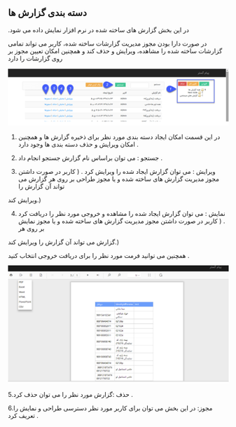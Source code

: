 ﻿## دسته بندی گزارش ها

 .در این بخش گزارش های ساخته شده در نرم افزار نمایش داده می شود

در صورت دارا بودن مجوز مدیریت گزارشات ساخته شده، کاربر می تواند تمامی گزارشات ساخته شده را مشاهده، ویرایش و حذف کند و همچنین امکان تعیین مجوز بر روی گزارشات را دارد  

![](reportnew22.png)

1. در این قسمت امکان ایجاد دسته بندی مورد نظر برای ذخیره گزارش ها و همچنین امکان ویرایش و حذف دسته بندی ها وجود دارد .

2. جستجو : می توان براساس نام گزارش جستجو انجام داد .

3. ویرایش : می توان گزارش ایجاد شده را ویرایش کرد  . ( کاربر در صورت داشتن مجوز مدیریت گزارش های ساخته شده و یا مجوز  طراحی بر روی هر گزارش می تواند آن گزارش را

ویرایش کند.)

4. نمایش : می توان گزارش ایجاد شده را مشاهده و خروجی مورد نظر را دریافت کرد . ( کاربر در صورت داشتن مجوز مدیریت گزارش های ساخته شده و یا مجوز  نمایش بر روی هر

 گزارش می تواند آن گزارش را ویرایش کند.)

همچنین می توانید فرمت مورد نظر را برای دریافت خروجی انتخاب کنید .

![](Untitled22.png)

5.حذف :گزارش مورد نظر را می توان حذف کرد .

6.مجوز: در این بخش می توان برای کاربر مورد نظر دسترسی طراحی و  نمایش را تعریف کرد .

  
  